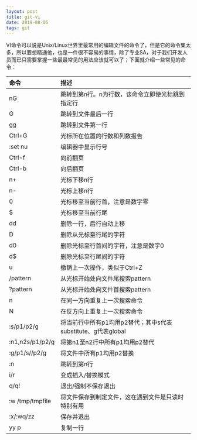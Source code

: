 ```yaml
---
layout: post
title: git-vi
date: 2019-08-05
tags: git
---
```


VI命令可以说是Unix/Linux世界里最常用的编辑文件的命令了，但是它的命令集太多，所以要想精通他，也是一件很不容易的事情，除了专业SA，对于我们开发人员而已只需要掌握一些最最常见的用法应该就可以了；下面就介绍一些常见的命令：

| 命令            | 描述                                                         |
| :-------------- | :----------------------------------------------------------- |
| nG              | 跳转到第n行。n为行数，该命令立即使光标跳到指定行             |
| G               | 跳转到文件最后一行                                           |
| gg              | 跳转到文件第一行                                             |
| Ctrl+G          | 光标所在位置的行数和列数报告                                 |
| :set nu         | 编辑器中显示行号                                             |
| Ctrl-f          | 向前翻页                                                     |
| Ctrl-b          | 向后翻页                                                     |
| n+              | 光标下移n行                                                  |
| n-              | 光标上移n行                                                  |
| 0               | 光标移至当前行首，注意是数字零                               |
| $               | 光标移至当前行尾                                             |
| dd              | 删除一行，后行自动上移                                       |
| D               | 删除从光标至行尾的字符                                       |
| d0              | 删除光标至行首间的字符，注意是数字0                          |
| d$              | 删除光标至行尾间的字符                                       |
| u               | 撤销上一次操作，类似于Ctrl+Z                                 |
| /pattern        | 从光标开始处向文件尾搜索pattern                              |
| ?pattern        | 从光标开始处向文件首搜索pattern                              |
| n               | 在同一方向重复上一次搜索命令                                 |
| N               | 在反方向上重复上一次搜索命令                                 |
| :s/p1/p2/g      | 将当前行中所有p1均用p2替代；其中s代表substitute、g代表global |
| :n1,n2s/p1/p2/g | 将第n1至n2行中所有p1均用p2替代                               |
| :g/p1/s//p2/g   | 将文件中所有p1均用p2替换                                     |
| :n              | 跳转到第n行                                                  |
| i/r             | 变成插入/替换模式                                            |
| q/q!            | 退出/强制不保存退出                                          |
| :w /tmp/tmpfile | 将文件保存到制定文件，这在遇到文件是只读时特别有用           |
| :x/:wq/zz       | 保存并退出                                                   |
| yy  p           | 复制一行                                                     |

